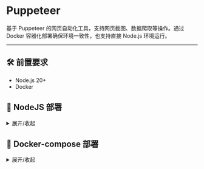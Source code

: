 # Puppeteer

基于 Puppeteer 的网页自动化工具，支持网页截图、数据爬取等操作。通过 Docker 容器化部署确保环境一致性，也支持直接 Node.js 环境运行。

---

## 🛠 前置要求

- Node.js 20+
- Docker

## 🚀 NodeJS 部署

<details>
  <summary>展开/收起</summary>

### 1. 克隆仓库

```bash
git clone https://github.com/Lovely-02/puppeteer
```

### 2. 进入项目目录

```bash
cd puppeteer
```

### 3. 安装依赖

```bash
pnpm install
```

### 4. 启动项目

```bash
node .
```

</details>

## 🚀 Docker-compose 部署

<details>
  <summary>展开/收起</summary>

### 1. 克隆仓库

```bash
git clone https://github.com/Lovely-02/puppeteer
```

### 2. 进入项目目录

- 修改 `docker-compose.yml` 文件中的 `volumes` 为你的 `Yunzai` 地址

### 3. 构建镜像

```bash
docker compose up -d
```

</details>
